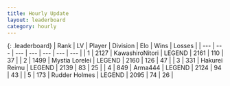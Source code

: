```yaml
---
title: Hourly Update
layout: leaderboard
category: hourly
---
```


{: .leaderboard}
| Rank | LV | Player | Division | Elo | Wins | Losses |
| --- | --- | --- | --- | --- | --- | --- |
| <span data-change="0">1</span> | 2127 | <span title="ID: 164871">KawashiroNitori</span> | LEGEND | <span data-change="0">2161</span> | <span data-change="0">110</span> | <span data-change="0">37</span> |
| <span data-change="0">2</span> | 1499 | <span title="ID: 315148">Mystia Lorelei</span> | LEGEND | <span data-change="7">2160</span> | <span data-change="1">126</span> | <span data-change="0">47</span> |
| <span data-change="0">3</span> | 331 | <span title="ID: 106555">Hakurei Reimu</span> | LEGEND | <span data-change="0">2139</span> | <span data-change="0">83</span> | <span data-change="0">25</span> |
| <span data-change="0">4</span> | 849 | <span title="ID: 1034">Arma444</span> | LEGEND | <span data-change="0">2124</span> | <span data-change="0">94</span> | <span data-change="0">43</span> |
| <span data-change="0">5</span> | 173 | <span title="ID: 219412">Rudder Holmes</span> | LEGEND | <span data-change="11">2095</span> | <span data-change="2">74</span> | <span data-change="0">26</span> |